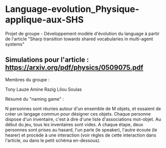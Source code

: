 # Language-evolution_Physique-applique-aux-SHS
Projet de groupe - Développement modèle d'évolution du language à partir de l'article "Sharp transition towards shared vocabularies in multi-agent systems"

## Simulations pour l'article : https://arxiv.org/pdf/physics/0509075.pdf

Membres du groupe :

Tony Lauze
Amine Razig
Lilou Soulas

Résumé du "naming game" :

N personnes sont réunies autour d'un ensemble de M objets, et essaient de créer un langage commun pour désigner ces objets. Chaque personne dispose d'un inventaire, c'est à dire d'une liste d'associations mot-objet. Au début du jeu, tous les inventaires sont vides. A chaque étape, deux personnes sont prises au hasard, l'un parle (le speaker), l'autre écoute (le hearer) et procède à une interaction (voir règles de cette interaction dans l'article, ou dans le petit schéma en-dessous).

